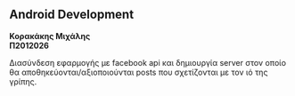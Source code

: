 <h2>Android Development</h2>
<b>Κορακάκης Μιχάλης</b><br />
<b>Π2012026</b>

Διασύνδεση εφαρμογής με facebook api και δημιουργία server στον οποίο θα αποθηκεύονται/αξιοποιούνται posts που σχετίζονται με τον ιό της γρίπης.
